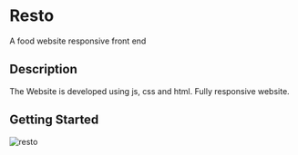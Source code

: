 # Resto

A food website responsive front end

## Description

The Website is developed using js, css and html. Fully responsive website.

## Getting Started
![resto](https://i.ibb.co/JFjytpb/2022-03-01-18-38-25.png)

